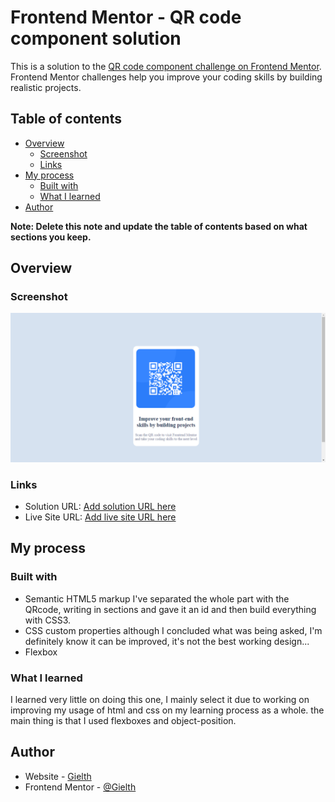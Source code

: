 # Frontend Mentor - QR code component solution

This is a solution to the [QR code component challenge on Frontend Mentor](https://www.frontendmentor.io/challenges/qr-code-component-iux_sIO_H). Frontend Mentor challenges help you improve your coding skills by building realistic projects. 

## Table of contents

- [Overview](#overview)
  - [Screenshot](#screenshot)
  - [Links](#links)
- [My process](#my-process)
  - [Built with](#built-with)
  - [What I learned](#what-i-learned)
- [Author](#author)

**Note: Delete this note and update the table of contents based on what sections you keep.**

## Overview

### Screenshot

![](./images/qr%20code%20reader.png)

### Links

- Solution URL: [Add solution URL here](https://your-solution-url.com)
- Live Site URL: [Add live site URL here](https://your-live-site-url.com)

## My process

### Built with

- Semantic HTML5 markup
    I've separated the whole part with the QRcode, writing in sections and gave it an id and then build everything with CSS3.
- CSS custom properties
    although I concluded what was being asked, I'm definitely know it can be improved, it's not the best working design...
- Flexbox


### What I learned

I learned very little on doing this one, I mainly select it due to working on improving my usage of html and css on my learning process as a whole. the main thing is that I used flexboxes and object-position.

## Author

- Website - [Gielth](https://github.com/Gielth)
- Frontend Mentor - [@Gielth](https://www.frontendmentor.io/profile/Gielth)